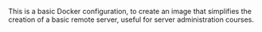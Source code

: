 This is a basic Docker configuration, to create an image that simplifies the creation of a basic remote server, useful for server administration courses.
